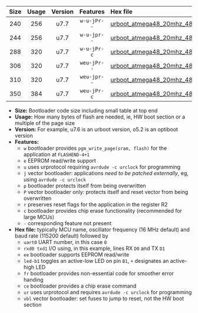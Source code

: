 |Size|Usage|Version|Features|Hex file|
|:-:|:-:|:-:|:-:|:--|
|240|256|u7.7|`w-u-jPr--`|[urboot_atmega48_20mhz_4800bps_uart0_rxd0_txd1_led+b5_ur_vbl.hex](https://raw.githubusercontent.com/stefanrueger/urboot.hex/main/cores/minicore/atmega48/fcpu_20mhz/4800_bps/urboot_atmega48_20mhz_4800bps_uart0_rxd0_txd1_led+b5_ur_vbl.hex)|
|244|256|u7.7|`w-u-jpr--`|[urboot_atmega48_20mhz_4800bps_uart0_rxd0_txd1_led+b5_fr_ur_vbl.hex](https://raw.githubusercontent.com/stefanrueger/urboot.hex/main/cores/minicore/atmega48/fcpu_20mhz/4800_bps/urboot_atmega48_20mhz_4800bps_uart0_rxd0_txd1_led+b5_fr_ur_vbl.hex)|
|288|320|u7.7|`w-u-jPr-c`|[urboot_atmega48_20mhz_4800bps_uart0_rxd0_txd1_led+b5_fr_ce_ur_vbl.hex](https://raw.githubusercontent.com/stefanrueger/urboot.hex/main/cores/minicore/atmega48/fcpu_20mhz/4800_bps/urboot_atmega48_20mhz_4800bps_uart0_rxd0_txd1_led+b5_fr_ce_ur_vbl.hex)|
|306|320|u7.7|`weu-jPr--`|[urboot_atmega48_20mhz_4800bps_uart0_rxd0_txd1_ee_led+b5_ur_vbl.hex](https://raw.githubusercontent.com/stefanrueger/urboot.hex/main/cores/minicore/atmega48/fcpu_20mhz/4800_bps/urboot_atmega48_20mhz_4800bps_uart0_rxd0_txd1_ee_led+b5_ur_vbl.hex)|
|310|320|u7.7|`weu-jpr--`|[urboot_atmega48_20mhz_4800bps_uart0_rxd0_txd1_ee_led+b5_fr_ur_vbl.hex](https://raw.githubusercontent.com/stefanrueger/urboot.hex/main/cores/minicore/atmega48/fcpu_20mhz/4800_bps/urboot_atmega48_20mhz_4800bps_uart0_rxd0_txd1_ee_led+b5_fr_ur_vbl.hex)|
|350|384|u7.7|`weu-jPr-c`|[urboot_atmega48_20mhz_4800bps_uart0_rxd0_txd1_ee_led+b5_fr_ce_ur_vbl.hex](https://raw.githubusercontent.com/stefanrueger/urboot.hex/main/cores/minicore/atmega48/fcpu_20mhz/4800_bps/urboot_atmega48_20mhz_4800bps_uart0_rxd0_txd1_ee_led+b5_fr_ce_ur_vbl.hex)|

- **Size:** Bootloader code size including small table at top end
- **Usage:** How many bytes of flash are needed, ie, HW boot section or a multiple of the page size
- **Version:** For example, u7.6 is an urboot version, o5.2 is an optiboot version
- **Features:**
  + `w` bootloader provides `pgm_write_page(sram, flash)` for the application at `FLASHEND-4+1`
  + `e` EEPROM read/write support
  + `u` uses urprotocol requiring `avrdude -c urclock` for programming
  + `j` vector bootloader: applications *need to be patched externally*, eg, using `avrdude -c urclock`
  + `p` bootloader protects itself from being overwritten
  + `P` vector bootloader only: protects itself and reset vector from being overwritten
  + `r` preserves reset flags for the application in the register R2
  + `c` bootloader provides chip erase functionality (recommended for large MCUs)
  + `-` corresponding feature not present
- **Hex file:** typically MCU name, oscillator frequency (16 MHz default) and baud rate (115200 default) followed by
  + `uart0` UART number, in this case `0`
  + `rxd0 txd1` I/O using, in this example, lines RX `D0` and TX `D1`
  + `ee` bootloader supports EEPROM read/write
  + `led-b1` toggles an active-low LED on pin `B1`, `+` designates an active-high LED
  + `fr` bootloader provides non-essential code for smoother error handing
  + `ce` bootloader provides a chip erase command
  + `ur` uses urprotocol and requires `avrdude -c urclock` for programming
  + `vbl` vector bootloader: set fuses to jump to reset, not the HW boot section
